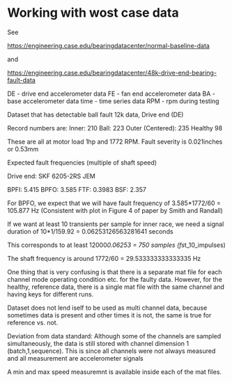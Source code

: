 # Working with wost case data 

See 

https://engineering.case.edu/bearingdatacenter/normal-baseline-data

and 

https://engineering.case.edu/bearingdatacenter/48k-drive-end-bearing-fault-data

DE - drive end accelerometer data
FE - fan end accelerometer data
BA - base accelerometer data
time - time series data
RPM - rpm during testing

Dataset that has detectable ball fault
12k data, Drive end (DE)

Record numbers are:
Inner:            210 
Ball:             223
Outer (Centered): 235
Healthy            98

These are all at motor load 1hp and 1772 RPM.
Fault severity is 0.021inches or 0.53mm


Expected fault frequencies (multiple of shaft speed)

Drive end: SKF 6205-2RS JEM

BPFI: 5.415
BPFO: 3.585
FTF: 0.3983
BSF: 2.357

For BPFO, we expect that we will have fault frequency of 3.585*1772/60 = 105.877 Hz (Consistent with plot in Figure 4 of paper by Smith and Randall)

If we want at least 10 transients per sample for inner race, we need a signal duration of 
10*1/159.92 = 0.06253126563281641 seconds 

This corresponds to at least 
12000*0.06253 = 750 samples (fs*t_10_impulses)



The shaft frequency is around 1772/60 = 29.533333333333335 Hz


One thing that is very confusing is that there is a separate mat file for each channel mode operating condition etc. for the faulty data.
However, for the healthy, reference data, there is a single mat file with the same channel and having keys for different runs.

Dataset does not lend iself to be used as multi channel data, because sometimes data is present and other times it is not, the same is true for reference vs. not. 

Deviation from data standard:
Although some of the channels are sampled simultaneously, the data is still stored with channel dimension 1 (batch,1,sequence).
This is since all channels were not always measured and all measurement are accelerometer signals

A min and max speed measuremnt is available inside each of the mat files.
